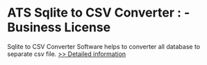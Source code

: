 # ATS Sqlite to CSV Converter : - Business License
Sqlite to CSV Converter Software helps to converter all database to separate csv file.
[>> Detailed information](https://secure.shareit.com/shareit/product.html?productid=300778936&affiliateid=200057808)